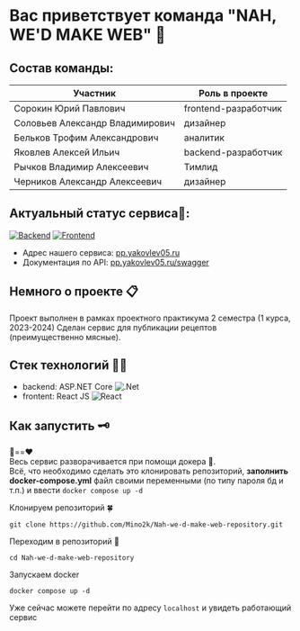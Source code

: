 # Вас приветствует команда "NAH, WE'D MAKE WEB" 👋

## Состав команды:

|**Участник**                                 |**Роль в проекте**           |
|---------------------------------------------|-----------------------------|
|Сорокин Юрий Павлович                        |frontend-разработчик         |
|Соловьев Александр Владимирович              |дизайнер                     |
|Бельков Трофим Александрович                 |аналитик                     |
|Яковлев Алексей Ильич                        |backend-разработчик          |
|Рычков Владимир Алексеевич                   |Тимлид                       |
|Черников Александр Алексеевич                |дизайнер                     |

## Актуальный статус сервиса💓:

[![Backend](https://github.com/Mino2k/Nah-we-d-make-web-repository/actions/workflows/backend.yml/badge.svg)](https://github.com/Mino2k/Nah-we-d-make-web-repository/actions/workflows/backend.yml)
[![Frontend](https://github.com/Mino2k/Nah-we-d-make-web-repository/actions/workflows/frontend.yml/badge.svg)](https://github.com/Mino2k/Nah-we-d-make-web-repository/actions/workflows/frontend.yml)

- Адрес нашего сервиса: [pp.yakovlev05.ru](https://pp.yakovlev05.ru/)
- Документация по API: [pp.yakovlev05.ru/swagger](https://pp.yakovlev05.ru/swagger)

## Немного о проекте 📋

Проект выполнен в рамках проектного практикума 2 семестра (1 курса, 2023-2024)
Сделан сервис для публикации рецептов (преимущественно мясные).

## Стек технологий 🧑‍💻

- backend: ASP.NET Core    ![.Net](https://img.shields.io/badge/.NET-5C2D91?style=for-the-badge&logo=.net&logoColor=white)
- frontent: React JS    ![React](https://img.shields.io/badge/react-%2320232a.svg?style=for-the-badge&logo=react&logoColor=%2361DAFB)

## Как запустить 🗝️

🐋==❤️\
Весь сервис разворачивается при помощи докера 🐋. \
Всё, что необходимо сделать это клонировать репозиторий, **заполнить docker-compose.yml** файл своими переменными (по типу пароля бд и т.п.) и ввести  ```docker compose up -d```

Клонируем репозиторий 🍀
```
git clone https://github.com/Mino2k/Nah-we-d-make-web-repository.git
```

Переходим в репозиторий 📁
```
cd Nah-we-d-make-web-repository
```

Запускаем docker 
```
docker compose up -d
```

Уже сейчас можете перейти по адресу ```localhost``` и увидеть работающий сервис
